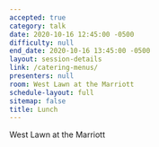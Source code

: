 ```yaml
---
accepted: true
category: talk
date: 2020-10-16 12:45:00 -0500
difficulty: null
end_date: 2020-10-16 13:45:00 -0500
layout: session-details
link: /catering-menus/
presenters: null
room: West Lawn at the Marriott
schedule-layout: full
sitemap: false
title: Lunch
---
```


West Lawn at the Marriott